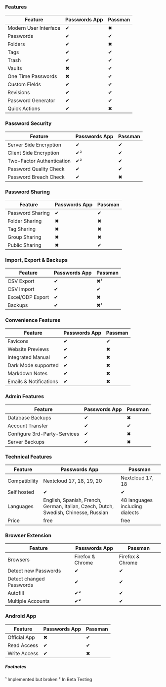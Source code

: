 
### Features
| Feature | Passwords App | Passman |
| --- | --- | --- |
| Modern User Interface | ✔ | ✖ |
| Passwords             | ✔ | ✔ |
| Folders               | ✔ | ✖ |
| Tags                  | ✔ | ✔ |
| Trash                 | ✔ | ✔ |
| Vaults                | ✖ | ✔ |
| One Time Passwords    | ✖ | ✔ |
| Custom Fields         | ✔ | ✔ |
| Revisions             | ✔ | ✔ |
| Password Generator    | ✔ | ✔ |
| Quick Actions         | ✔ | ✖ |


### Password Security
| Feature | Passwords App | Passman |
| --- | --- | --- |
| Server Side Encryption    | ✔ | ✔ |
| Client Side Encryption    | ✔² | ✔ |
| Two-Factor Authentication | ✔² | ✔ |
| Password Quality Check    | ✔ | ✔ |
| Password Breach Check     | ✔ | ✖ |


### Password Sharing
| Feature | Passwords App | Passman |
| --- | --- | --- |
| Password Sharing | ✔ | ✔ |
| Folder Sharing   | ✖ | ✖ |
| Tag Sharing      | ✖ | ✖ |
| Group Sharing    | ✖ | ✖ |
| Public Sharing   | ✖ | ✔ |


### Import, Export & Backups
| Feature | Passwords App | Passman |
| --- | --- | --- |
| CSV Export            | ✔ | ✖¹ |
| CSV Import            | ✔ | ✔ |
| Excel/ODP Export      | ✔ | ✖ |
| Backups               | ✔ | ✖¹ |


### Convenience Features
| Feature | Passwords App | Passman |
| --- | --- | --- |
| Favicons               | ✔ | ✔ |
| Website Previews       | ✔ | ✖ |
| Integrated Manual      | ✔ | ✖ |
| Dark Mode supported    | ✔ | ✖ |
| Markdown Notes         | ✔ | ✖ |
| Emails & Notifications | ✔ | ✖ |


### Admin Features
| Feature | Passwords App | Passman |
| --- | --- | --- |
| Database Backups             | ✔ | ✖ |
| Account Transfer             | ✔ | ✔ |
| Configure 3rd-Party-Services | ✔ | ✖ |
| Server Backups               | ✔ | ✖ |


### Technical Features
| Feature | Passwords App | Passman |
| --- | --- | --- |
| Compatibility | Nextcloud 17, 18, 19, 20 | Nextcloud 17, 18 |
| Self hosted   | ✔ | ✔ |
| Languages     | English, Spanish, French, German, Italian, Czech, Dutch, Swedish, Chinesse, Russian | 48 languages including dialects |
| Price         | free | free |


### Browser Extension
| Feature | Passwords App | Passman |
| --- | --- | --- |
| Browsers                 | Firefox & Chrome | Firefox & Chrome |
| Detect new Passwords     | ✔ | ✔ |
| Detect changed Passwords | ✔ | ✔ |
| Autofill                 | ✔² | ✔ |
| Multiple Accounts        | ✔² | ✔ |


### Android App
| Feature | Passwords App | Passman |
| --- | --- | --- |
| Official App | ✖ | ✔ |
| Read Access  | ✔ | ✔ |
| Write Access | ✔ | ✖ |

##### Footnotes
¹ Implemented but broken
² In Beta Testing